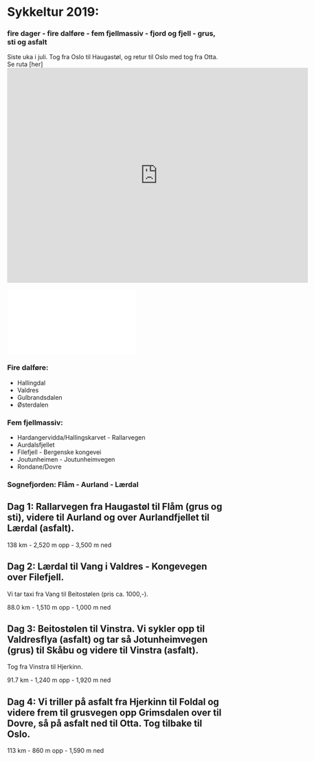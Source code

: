 # Sykkeltur 2019: 
### fire dager - fire dalføre - fem fjellmassiv - fjord og fjell - grus, sti og asfalt

Siste uka i juli. Tog fra Oslo til Haugastøl, og retur til Oslo med tog fra Otta.
Se ruta [her] <iframe src="https://github.com/knarfneslo/sykkel/blob/master/20190221143730-16238-map.html" width="700" height="500" marginwidth="0" marginheight="0" scrolling="no" frameborder="0"></iframe>

![Kart](./20190221143730-16238-map.html) 

### Fire dalføre:
- Hallingdal
- Valdres
- Gulbrandsdalen
- Østerdalen

### Fem fjellmassiv:
- Hardangervidda/Hallingskarvet - Rallarvegen
- Aurdalsfjellet
- Filefjell - Bergenske kongevei
- Joutunheimen - Joutunheimvegen
- Rondane/Dovre

### Sognefjorden: Flåm - Aurland - Lærdal

## Dag 1: Rallarvegen fra Haugastøl til Flåm (grus og sti), videre til Aurland og over Aurlandfjellet til Lærdal (asfalt).

138 km - 2,520 m opp - 3,500 m ned

## Dag 2: Lærdal til Vang i Valdres - Kongevegen over Filefjell.

Vi tar taxi fra Vang til Beitostølen (pris ca. 1000,-).

88.0 km - 1,510 m opp - 1,000 m ned

## Dag 3: Beitostølen til Vinstra. Vi sykler opp til Valdresflya (asfalt) og tar så Jotunheimvegen (grus) til Skåbu og videre til Vinstra (asfalt).

Tog fra Vinstra til Hjerkinn.

91.7 km - 1,240 m opp - 1,920 m ned


## Dag 4: Vi triller på asfalt fra Hjerkinn til Foldal og videre frem til grusvegen opp Grimsdalen over til Dovre, så på asfalt ned til  Otta. Tog tilbake til Oslo.
113 km - 860 m opp - 1,590 m ned
